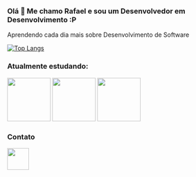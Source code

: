 ### Olá 👋 Me chamo Rafael e sou um Desenvolvedor em Desenvolvimento :P

Aprendendo cada dia mais sobre Desenvolvimento de Software

[![Top Langs](https://github-readme-stats.vercel.app/api/top-langs/?username=rafaDRF&layout=compact&hide=assembly)](https://github.com/anuraghazra/github-readme-stats)

### Atualmente estudando:

<div>
  <img src="https://cdn.jsdelivr.net/gh/devicons/devicon/icons/python/python-original-wordmark.svg" width = 100px/>
  <img src="https://cdn.jsdelivr.net/gh/devicons/devicon/icons/django/django-original.svg"  width = 100px/> 
  <img src="https://cdn.jsdelivr.net/gh/devicons/devicon/icons/postgresql/postgresql-plain-wordmark.svg" width = 100px/>
<div/>

### Contato
<div>
  <a href="https://www.linkedin.com/in/rafael-dutra-71744a21a/" ><img src="https://cdn.jsdelivr.net/gh/devicons/devicon/icons/linkedin/linkedin-original.svg" width = 50px /><a/> 
<div/>
